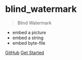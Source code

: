 

# blind_watermark

> Blind Watermark

* embed a picture
* embed a string
* embed byte-file

[GitHub](https://github.com/guofei9987/blind_watermark/)
[Get Started](/en/README)
